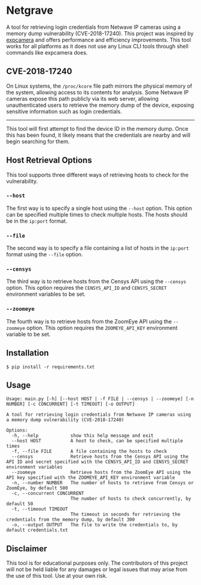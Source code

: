 # Netgrave 
A tool for retrieving login credentials from Netwave IP cameras using a memory dump vulnerability (CVE-2018-17240). This project was inspired by [expcamera](https://github.com/vanpersiexp/expcamera) and offers performance and efficiency improvements. This tool works for all platforms as it does not use any Linux CLI tools through shell commands like expcamera does.

## CVE-2018-17240
On Linux systems, the `/proc/kcore` file path mirrors the physical memory of the system, allowing access to its contents for analysis. Some Netwave IP cameras expose this path publicly via its web server, allowing unauthenticated users to retrieve the memory dump of the device, exposing sensitive information such as login credentials.

---

This tool will first attempt to find the device ID in the memory dump. Once this has been found, it likely means that the credentials are nearby and will begin searching for them.

## Host Retrieval Options
This tool supports three different ways of retrieving hosts to check for the vulnerability.

### `--host`
The first way is to specify a single host using the `--host` option. This option can be specified multiple times to check multiple hosts. The hosts should be in the `ip:port` format.

### `--file`
The second way is to specify a file containing a list of hosts in the `ip:port` format using the `--file` option.
### `--censys`
The third way is to retrieve hosts from the Censys API using the `--censys` option. This option requires the `CENSYS_API_ID` and `CENSYS_SECRET` environment variables to be set.

### `--zoomeye`
The fourth way is to retrieve hosts from the ZoomEye API using the `--zoomeye` option. This option requires the `ZOOMEYE_API_KEY` environment variable to be set.

## Installation
    $ pip install -r requirements.txt

## Usage
```
Usage: main.py [-h] [--host HOST | -f FILE | --censys | --zoomeye] [-n NUMBER] [-c CONCURRENT] [-t TIMEOUT] [-o OUTPUT]

A tool for retrieving login credentials from Netwave IP cameras using a memory dump vulnerability (CVE-2018-17240)

Options:
  -h, --help            show this help message and exit
  --host HOST           A host to check, can be specified multiple times
  -f, --file FILE       A file containing the hosts to check
  --censys              Retrieve hosts from the Censys API using the API ID and secret specified with the CENSYS_API_ID and CENSYS_SECRET environment variables
  --zoomeye             Retrieve hosts from the ZoomEye API using the API key specified with the ZOOMEYE_API_KEY environment variable
  -n, --number NUMBER   The number of hosts to retrieve from Censys or ZoomEye, by default 500
  -c, --concurrent CONCURRENT
                        The number of hosts to check concurrently, by default 50
  -t, --timeout TIMEOUT
                        The timeout in seconds for retrieving the credentials from the memory dump, by default 300
  -o, --output OUTPUT   The file to write the credentials to, by default credentials.txt
```

## Disclaimer
This tool is for educational purposes only. The contributors of this project will not be held liable for any damages or legal issues that may arise from the use of this tool. Use at your own risk.
